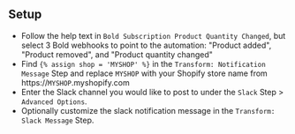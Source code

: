 ## Setup

- Follow the help text in `Bold Subscription Product Quantity Changed`, but select 3 Bold webhooks to point to the automation: "Product added", "Product removed", and "Product quantity changed"
- Find `{% assign shop = 'MYSHOP' %}` in the `Transform: Notification Message` Step and replace `MYSHOP` with your Shopify store name from https://`MYSHOP`.myshopify.com
- Enter the Slack channel you would like to post to under the `Slack` Step > `Advanced Options`.
- Optionally customize the slack notification message in the `Transform: Slack Message` Step.

